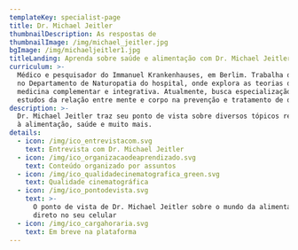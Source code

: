 ```yaml
---
templateKey: specialist-page
title: Dr. Michael Jeitler
thumbnailDescription: As respostas de
thumbnailImage: /img/michael_jeitler.jpg
bgImage: /img/michaeljeitler1.jpg
titleLanding: Aprenda sobre saúde e alimentação com Dr. Michael Jeitler
curriculum: >-
  Médico e pesquisador do Immanuel Krankenhauses, em Berlim. Trabalha desde 2014
  no Departamento de Naturopatia do hospital, onde explora as teorias da área da
  medicina complementar e integrativa. Atualmente, busca especialização nos
  estudos da relação entre mente e corpo na prevenção e tratamento de doenças.
description: >-
  Dr. Michael Jeitler traz seu ponto de vista sobre diversos tópicos referentes
  à alimentação, saúde e muito mais.
details:
  - icon: /img/ico_entrevistacom.svg
    text: Entrevista com Dr. Michael Jeitler
  - icon: /img/ico_organizacaodeaprendizado.svg
    text: Conteúdo organizado por assuntos
  - icon: /img/ico_qualidadecinematografica_green.svg
    text: Qualidade cinematográfica
  - icon: /img/ico_pontodevista.svg
    text: >-
      O ponto de vista de Dr. Michael Jeitler sobre o mundo da alimentação
      direto no seu celular
  - icon: /img/ico_cargahoraria.svg
    text: Em breve na plataforma
---
```


